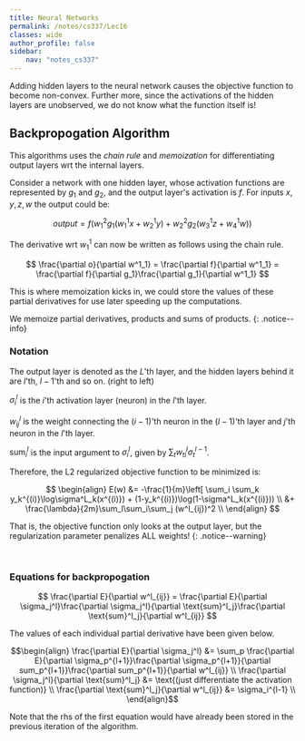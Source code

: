 ```yaml
---
title: Neural Networks
permalink: /notes/cs337/Lec16
classes: wide
author_profile: false
sidebar:
    nav: "notes_cs337"
---
```

<script type="text/javascript" src="https://code.jquery.com/jquery-1.7.1.min.js"></script>

<script type="text/x-mathjax-config">
  MathJax.Hub.Config({
    tex2jax: {
      inlineMath: [ ['$','$'], ["\\(","\\)"] ],
      processEscapes: true
    }
  });
</script>
<script type="text/javascript" async src="https://cdnjs.cloudflare.com/ajax/libs/mathjax/2.7.5/latest.js?config=TeX-MML-AM_CHTML" async></script>

<!-- Notes begin from here -->

Adding hidden layers to the neural network causes the objective function to become non-convex. Further more, since the activations of the hidden layers are unobserved, we do not know what the function itself is! 

## Backpropogation Algorithm

This algorithms uses the *chain rule* and *memoization* for differentiating output layers wrt the internal layers.

Consider a network with one hidden layer, whose activation functions are represented by $g_1$ and $g_2$, and the output layer's activation is $f$. For inputs $x,y,z,w$ the output could be:

$$ output = f(w^2_1g_1(w^1_1x+w^1_2y)+w^2_2g_2(w^1_3z+w^1_4w)) $$

The derivative wrt $w^1_1$ can now be written as follows using the chain rule.

$$ \frac{\partial o}{\partial w^1_1} = \frac{\partial f}{\partial w^1_1} = \frac{\partial f}{\partial g_1}\frac{\partial g_1}{\partial w^1_1} $$

This is where memoization kicks in, we could store the values of these partial derivatives for use later speeding up the computations.

We memoize partial derivatives, products and sums of products.
{: .notice--info}

### Notation

The output layer is denoted as the $L$'th layer, and the hidden layers behind it are $l$'th, $l-1$'th and so on. (right to left)

$\sigma^l_i$ is the $i$'th activation layer (neuron) in the $l$'th layer. 

$w^l_{ij}$ is the weight connecting the $(i-1)$'th neuron in the $(l-1)$'th layer and $j$'th neuron in the $l$'th layer.

$\text{sum}^l_i$ is the input argument to $\sigma^l_i$, given by $\sum_t w^l_{ti} \sigma_t^{l-1}$.

Therefore, the L2 regularized objective function to be minimized is:

$$
\begin{align}
E(w) &= -\frac{1}{m}\left[ \sum_i \sum_k y_k^{(i)}\log\sigma^L_k(x^{(i)}) + (1-y_k^{(i)})\log(1-\sigma^L_k(x^{(i)})) \\
&+ \frac{\lambda}{2m}\sum_l\sum_i\sum_j (w^l_{ij})^2 \\
\end{align}
$$

That is, the objective function only looks at the output layer, but the regularization parameter penalizes ALL weights!
{: .notice--warning}

&nbsp;

### Equations for backpropogation

$$ \frac{\partial E}{\partial w^l_{ij}} = \frac{\partial E}{\partial \sigma_j^l}\frac{\partial \sigma_j^l}{\partial \text{sum}^l_j}\frac{\partial \text{sum}^l_j}{\partial w^l_{ij}} $$

The values of each individual partial derivative have been given below.

$$\begin{align}
\frac{\partial E}{\partial \sigma_j^l} &= \sum_p \frac{\partial E}{\partial \sigma_p^{l+1}}\frac{\partial \sigma_p^{l+1}}{\partial sum_p^{l+1}}\frac{\partial sum_p^{l+1}}{\partial w^l_{ij}} \\
\frac{\partial \sigma_j^l}{\partial \text{sum}^l_j} &= \text{(just differentiate the activation function)} \\
\frac{\partial \text{sum}^l_j}{\partial w^l_{ij}} &= \sigma_i^{l-1} \\
\end{align}$$

Note that the rhs of the first equation would have already been stored in the previous iteration of the algorithm.
